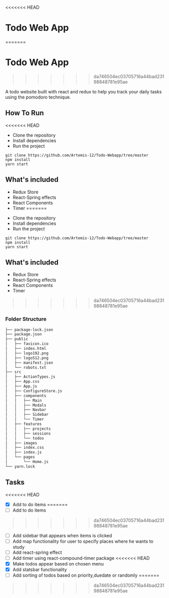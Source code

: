 <<<<<<< HEAD
# Todo Web App
=======

# Todo Web App 
>>>>>>> da746504ec03705716a44bad23198848781e95ae

A todo website built with react and redux to help you track your daily tasks using the pomodoro technique.

## How To Run
<<<<<<< HEAD

- Clone the repository
- Install dependencies
- Run the project

```
git clone https://github.com/Artemis-12/Todo-Webapp/tree/master
npm install
yarn start
```

## What's included

- Redux Store
- React-Spring effects
- React Components
- Timer
=======
 * Clone the repository
 * Install dependencies
 * Run the project
 
 ```
 git clone https://github.com/Artemis-12/Todo-Webapp/tree/master
 npm install
 yarn start
 ```

## What's included
* Redux Store
* React-Spring effects
* React Components
* Timer 
>>>>>>> da746504ec03705716a44bad23198848781e95ae

### Folder Structure

```bash
├── package-lock.json
├── package.json
├── public
│   ├── favicon.ico
│   ├── index.html
│   ├── logo192.png
│   ├── logo512.png
│   ├── manifest.json
│   └── robots.txt
├── src
│   ├── ActionTypes.js
│   ├── App.css
│   ├── App.js
│   ├── ConfigureStore.js
│   ├── components
│   │   ├── Main
│   │   ├── Modals
│   │   ├── Navbar
│   │   ├── Sidebar
│   │   └── Timer
│   ├── features
│   │   ├── projects
│   │   ├── sessions
│   │   └── todos
│   ├── images
│   ├── index.css
│   ├── index.js
│   └── pages
│       └── Home.js
└── yarn.lock
```

## Tasks
<<<<<<< HEAD
- [X] Add to do items
=======
- [ ] Add to do items
>>>>>>> da746504ec03705716a44bad23198848781e95ae
  - [ ] Add sidebar that appears when items is clicked
- [ ] Add map functionality for user to specify places where he wants to study
- [ ] Add react-spring effect
- [ ] Add timer using react-compound-timer package
<<<<<<< HEAD
- [X] Make todos appear based on chosen menu
- [X] Add statsbar functionality
- [ ] Add sorting of todos based on priority,duedate or randomly
=======

>>>>>>> da746504ec03705716a44bad23198848781e95ae
